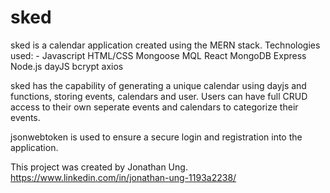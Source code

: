 # sked


sked is a calendar application created using the MERN stack.
  Technologies used:
     - Javascript
     HTML/CSS
     Mongoose MQL
     React
     MongoDB
     Express
     Node.js
     dayJS
     bcrypt
     axios
     

sked has the capability of generating a unique calendar using dayjs and functions, storing events, calendars and user.
  Users can have full CRUD access to their own seperate events and calendars to categorize their events.

jsonwebtoken is used to ensure a secure login and registration into the application.

This project was created by Jonathan Ung.
  https://www.linkedin.com/in/jonathan-ung-1193a2238/
  
 
